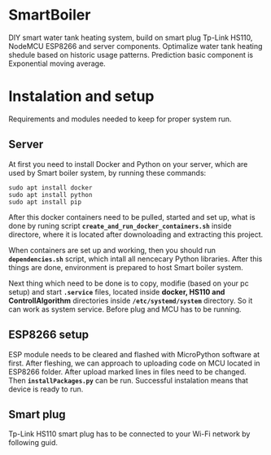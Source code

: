 # SmartBoiler
DIY smart water tank heating system, build on smart plug Tp-Link HS110, NodeMCU ESP8266 and server components. Optimalize water tank heating shedule based on historic usage patterns. Prediction basic component is Exponential moving average.

# Instalation and setup
Requirements and modules needed to keep for proper system run.

## Server
At first you need to install Docker and Python on your server, which are used by Smart boiler system, by running these commands: 
```
sudo apt install docker
sudo apt install python
sudo apt install pip
```
After this docker containers need to be pulled, started and set up, what is done by runing script **`create_and_run_docker_containers.sh`** inside directore,
where it is located after downoloading and extracting this project.

When containers are set up and working, then you should run **`dependencies.sh`** script, which intall all nencecary Python libraries.
After this things are done, environment is prepared to host Smart boiler system.

Next thing which need to be done is to copy, modifie (based on your pc setup) and start **`.service`** files, located inside **docker, HS110 and ControllAlgorithm** directories inside **`/etc/systemd/system`** directory. So it can work as system service. Before plug and MCU has to be running.

## ESP8266 setup

ESP module needs to be cleared and flashed with MicroPython software at first. After fleshing, we can 
approach to uploading code on MCU located in ESP8266 folder. After upload marked lines in files need to be changed. Then **`installPackages.py`** can be run. Successful instalation means that device is ready to run.

## Smart plug

Tp-Link HS110 smart plug has to be connected to your Wi-Fi network by following guid.
